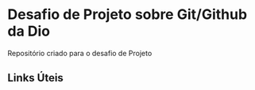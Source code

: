 # Desafio de Projeto sobre Git/Github da Dio
Repositório criado para o desafio de Projeto

## Links Úteis


